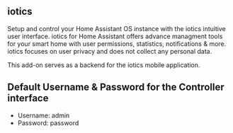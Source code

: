 ## iotics

Setup and control your Home Assistant OS instance with the iotics intuitive user interface. iotics for Home Assistant offers advance managment tools for your smart home with user permissions, statistics, notifications & more. iotics focuses on user privacy and does not collect any personal data.

This add-on serves as a backend for the iotics mobile application. 


## Default Username & Password for the Controller interface
- Username: admin
- Password: password
